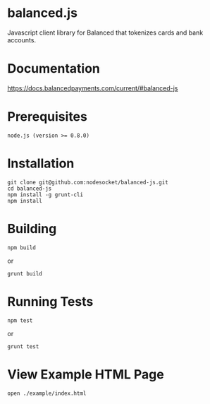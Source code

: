 balanced.js
===========

Javascript client library for Balanced that tokenizes cards and bank accounts.

Documentation
=============

https://docs.balancedpayments.com/current/#balanced-js

Prerequisites
===========

    node.js (version >= 0.8.0)

Installation
============

    git clone git@github.com:nodesocket/balanced-js.git
    cd balanced-js
    npm install -g grunt-cli
    npm install

Building
========

    npm build

or

    grunt build

Running Tests
=============

    npm test

or

    grunt test

View Example HTML Page
======================

    open ./example/index.html
